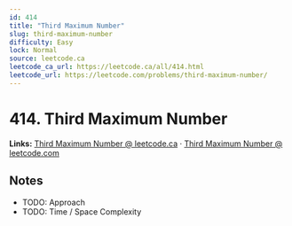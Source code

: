 ```yaml
--- 
id: 414
title: "Third Maximum Number"
slug: third-maximum-number
difficulty: Easy
lock: Normal
source: leetcode.ca
leetcode_ca_url: https://leetcode.ca/all/414.html
leetcode_url: https://leetcode.com/problems/third-maximum-number/
---
```


# 414. Third Maximum Number

**Links:** [Third Maximum Number @ leetcode.ca](https://leetcode.ca/all/414.html) · [Third Maximum Number @ leetcode.com](https://leetcode.com/problems/third-maximum-number/)

## Notes
- TODO: Approach
- TODO: Time / Space Complexity
